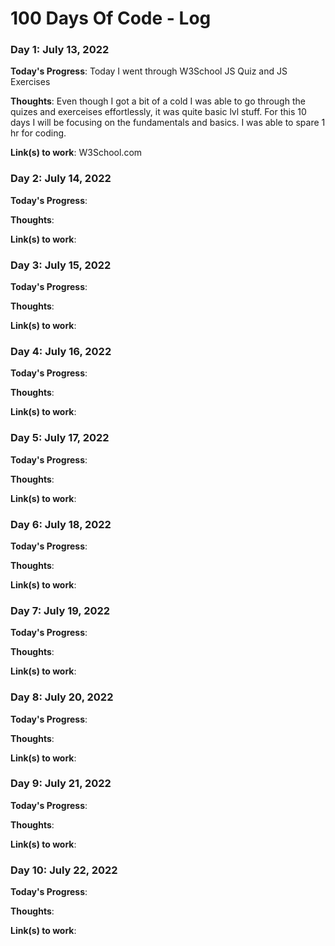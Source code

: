 # 100 Days Of Code - Log

<!-- ### Day 0: February 30, 2016 (Example 1)
##### (delete me or comment me out)

**Today's Progress**: Fixed CSS, worked on canvas functionality for the app.

**Thoughts:** I really struggled with CSS, but, overall, I feel like I am slowly getting better at it. Canvas is still new for me, but I managed to figure out some basic functionality.

**Link to work:** [Calculator App](http://www.example.com)

### Day 0: February 30, 2016 (Example 2)
##### (delete me or comment me out)

**Today's Progress**: Fixed CSS, worked on canvas functionality for the app.

**Thoughts**: I really struggled with CSS, but, overall, I feel like I am slowly getting better at it. Canvas is still new for me, but I managed to figure out some basic functionality.

**Link(s) to work**: [Calculator App](http://www.example.com)


### Day 1: June 27, Monday

**Today's Progress**: I've gone through many exercises on FreeCodeCamp.

**Thoughts** I've recently started coding, and it's a great feeling when I finally solve an algorithm challenge after a lot of attempts and hours spent.

**Link(s) to work**
1. [Find the Longest Word in a String](https://www.freecodecamp.com/challenges/find-the-longest-word-in-a-string)
2. [Title Case a Sentence](https://www.freecodecamp.com/challenges/title-case-a-sentence) -->

### Day 1: July 13, 2022 

**Today's Progress**: Today I went through W3School JS Quiz and JS Exercises

**Thoughts**: Even though I got a bit of a cold I was able to go through the quizes and exerceises effortlessly, it was quite basic lvl stuff. For this 10 days I will be focusing on the fundamentals and basics. I was able to spare 1 hr for coding. 

**Link(s) to work**: W3School.com

### Day 2: July 14, 2022 

**Today's Progress**: 

**Thoughts**: 

**Link(s) to work**:

### Day 3: July 15, 2022 

**Today's Progress**: 

**Thoughts**: 

**Link(s) to work**:

### Day 4: July 16, 2022 

**Today's Progress**: 

**Thoughts**: 

**Link(s) to work**:

### Day 5: July 17, 2022 

**Today's Progress**: 

**Thoughts**: 

**Link(s) to work**:

### Day 6: July 18, 2022 

**Today's Progress**: 

**Thoughts**: 

**Link(s) to work**:

### Day 7: July 19, 2022 

**Today's Progress**: 

**Thoughts**: 

**Link(s) to work**:

### Day 8: July 20, 2022 

**Today's Progress**: 

**Thoughts**: 

**Link(s) to work**:

### Day 9: July 21, 2022 

**Today's Progress**: 

**Thoughts**: 

**Link(s) to work**:

### Day 10: July 22, 2022 

**Today's Progress**: 

**Thoughts**: 

**Link(s) to work**:







